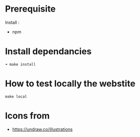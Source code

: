 # Prerequisite

Install :

- npm

# Install dependancies

```
➜ make install
```

# How to test locally the webstite

```
make local
```

# Icons from

- https://undraw.co/illustrations